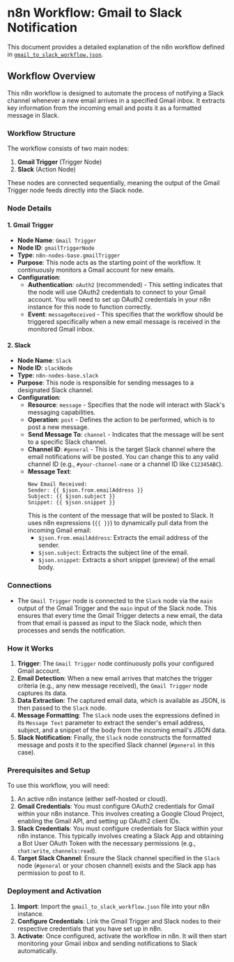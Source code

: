 # n8n Workflow: Gmail to Slack Notification

This document provides a detailed explanation of the n8n workflow defined in [`gmail_to_slack_workflow.json`](gmail_to_slack_workflow.json).

## Workflow Overview

This n8n workflow is designed to automate the process of notifying a Slack channel whenever a new email arrives in a specified Gmail inbox. It extracts key information from the incoming email and posts it as a formatted message in Slack.

### Workflow Structure

The workflow consists of two main nodes:

1.  **Gmail Trigger** (Trigger Node)
2.  **Slack** (Action Node)

These nodes are connected sequentially, meaning the output of the Gmail Trigger node feeds directly into the Slack node.

### Node Details

#### 1. Gmail Trigger

*   **Node Name**: `Gmail Trigger`
*   **Node ID**: `gmailTriggerNode`
*   **Type**: `n8n-nodes-base.gmailTrigger`
*   **Purpose**: This node acts as the starting point of the workflow. It continuously monitors a Gmail account for new emails.
*   **Configuration**:
    *   **Authentication**: `oAuth2` (recommended) - This setting indicates that the node will use OAuth2 credentials to connect to your Gmail account. You will need to set up OAuth2 credentials in your n8n instance for this node to function correctly.
    *   **Event**: `messageReceived` - This specifies that the workflow should be triggered specifically when a new email message is received in the monitored Gmail inbox.

#### 2. Slack

*   **Node Name**: `Slack`
*   **Node ID**: `slackNode`
*   **Type**: `n8n-nodes-base.slack`
*   **Purpose**: This node is responsible for sending messages to a designated Slack channel.
*   **Configuration**:
    *   **Resource**: `message` - Specifies that the node will interact with Slack's messaging capabilities.
    *   **Operation**: `post` - Defines the action to be performed, which is to post a new message.
    *   **Send Message To**: `channel` - Indicates that the message will be sent to a specific Slack channel.
    *   **Channel ID**: `#general` - This is the target Slack channel where the email notifications will be posted. You can change this to any valid channel ID (e.g., `#your-channel-name` or a channel ID like `C12345ABC`).
    *   **Message Text**:
        ```
        New Email Received:
        Sender: {{ $json.from.emailAddress }}
        Subject: {{ $json.subject }}
        Snippet: {{ $json.snippet }}
        ```
        This is the content of the message that will be posted to Slack. It uses n8n expressions (`{{ }}`) to dynamically pull data from the incoming Gmail email:
        *   `$json.from.emailAddress`: Extracts the email address of the sender.
        *   `$json.subject`: Extracts the subject line of the email.
        *   `$json.snippet`: Extracts a short snippet (preview) of the email body.

### Connections

*   The `Gmail Trigger` node is connected to the `Slack` node via the `main` output of the Gmail Trigger and the `main` input of the Slack node. This ensures that every time the Gmail Trigger detects a new email, the data from that email is passed as input to the Slack node, which then processes and sends the notification.

### How it Works

1.  **Trigger**: The `Gmail Trigger` node continuously polls your configured Gmail account.
2.  **Email Detection**: When a new email arrives that matches the trigger criteria (e.g., any new message received), the `Gmail Trigger` node captures its data.
3.  **Data Extraction**: The captured email data, which is available as JSON, is then passed to the `Slack` node.
4.  **Message Formatting**: The `Slack` node uses the expressions defined in its `Message Text` parameter to extract the sender's email address, subject, and a snippet of the body from the incoming email's JSON data.
5.  **Slack Notification**: Finally, the `Slack` node constructs the formatted message and posts it to the specified Slack channel (`#general` in this case).

### Prerequisites and Setup

To use this workflow, you will need:

1.  An active n8n instance (either self-hosted or cloud).
2.  **Gmail Credentials**: You must configure OAuth2 credentials for Gmail within your n8n instance. This involves creating a Google Cloud Project, enabling the Gmail API, and setting up OAuth2 client IDs.
3.  **Slack Credentials**: You must configure credentials for Slack within your n8n instance. This typically involves creating a Slack App and obtaining a Bot User OAuth Token with the necessary permissions (e.g., `chat:write`, `channels:read`).
4.  **Target Slack Channel**: Ensure the Slack channel specified in the `Slack` node (`#general` or your chosen channel) exists and the Slack app has permission to post to it.

### Deployment and Activation

1.  **Import**: Import the `gmail_to_slack_workflow.json` file into your n8n instance.
2.  **Configure Credentials**: Link the Gmail Trigger and Slack nodes to their respective credentials that you have set up in n8n.
3.  **Activate**: Once configured, activate the workflow in n8n. It will then start monitoring your Gmail inbox and sending notifications to Slack automatically.